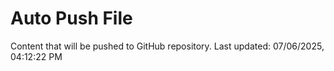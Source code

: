 # Auto Push File

Content that will be pushed to GitHub repository.
Last updated: 07/06/2025, 04:12:22 PM
